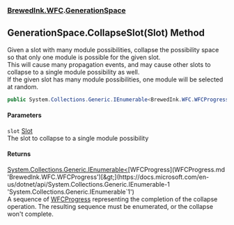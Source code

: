 ### [BrewedInk.WFC](BrewedInk_WFC.md 'BrewedInk.WFC').[GenerationSpace](GenerationSpace.md 'BrewedInk.WFC.GenerationSpace')
## GenerationSpace.CollapseSlot(Slot) Method
Given a slot with many module possibilities, collapse the possibility space so that only one module is possible for the given slot.  
This will cause many propagation events, and may cause other slots to collapse to a single module possibility as well.  
If the given slot has many module possibilities, one module will be selected at random.  
```csharp
public System.Collections.Generic.IEnumerable<BrewedInk.WFC.WFCProgress> CollapseSlot(BrewedInk.WFC.Slot slot);
```
#### Parameters
<a name='BrewedInk_WFC_GenerationSpace_CollapseSlot(BrewedInk_WFC_Slot)_slot'></a>
`slot` [Slot](Slot.md 'BrewedInk.WFC.Slot')  
The slot to collapse to a single module possibility
  
#### Returns
[System.Collections.Generic.IEnumerable&lt;](https://docs.microsoft.com/en-us/dotnet/api/System.Collections.Generic.IEnumerable-1 'System.Collections.Generic.IEnumerable`1')[WFCProgress](WFCProgress.md 'BrewedInk.WFC.WFCProgress')[&gt;](https://docs.microsoft.com/en-us/dotnet/api/System.Collections.Generic.IEnumerable-1 'System.Collections.Generic.IEnumerable`1')  
A sequence of [WFCProgress](WFCProgress.md 'BrewedInk.WFC.WFCProgress') representing the completion of the collapse operation. The resulting sequence must be enumerated, or the collapse won't complete. 
